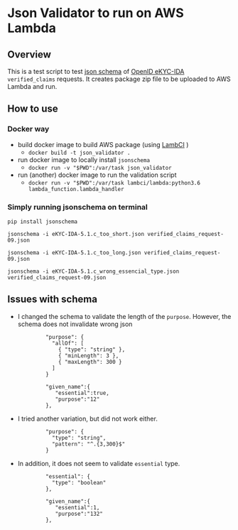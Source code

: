 # Json Validator to run on AWS Lambda

## Overview
This is a test script to test [json schema](https://openid.net/schemas/verified_claims_request-09.json) of [OpenID eKYC-IDA](https://openid.net/specs/openid-connect-4-identity-assurance-1_0-09.html) `verified_claims` requests.
It creates package zip file to be uploaded to AWS Lambda and run.

## How to use

### Docker way

- build docker image to build AWS package (using [LambCI](https://hub.docker.com/r/lambci/lambda/) )
  - `docker build -t json_validator .`
- run docker image to locally install `jsonschema`
  - `docker run -v "$PWD":/var/task json_validator`
- run (another) docker image to run the validation script
  - `docker run -v "$PWD":/var/task lambci/lambda:python3.6 lambda_function.lambda_handler`
  
### Simply running jsonschema on terminal

 `pip install jsonschema`
 
 `jsonschema -i eKYC-IDA-5.1.c_too_short.json verified_claims_request-09.json`
 
 `jsonschema -i eKYC-IDA-5.1.c_too_long.json verified_claims_request-09.json`
 
 `jsonschema -i eKYC-IDA-5.1.c_wrong_essencial_type.json verified_claims_request-09.json`
  
## Issues with schema

- I changed the schema to validate the length of the `purpose`. However, the schema does not invalidate wrong json

```
            "purpose": {
              "allOf": [
                { "type": "string" },
                { "minLength": 3 },
                { "maxLength": 300 }
              ]
            }
```

```
            "given_name":{
               "essential":true,
               "purpose":"12"
            },
```

- I tried another variation, but did not work either.

```
            "purpose": {
              "type": "string",
              "pattern": "^.{3,300}$"
            }
```

- In addition, it does not seem to validate `essential` type.
```
            "essential": {
              "type": "boolean"
            },
```

```
            "given_name":{
               "essential":1,
               "purpose":"132"
            },
```

